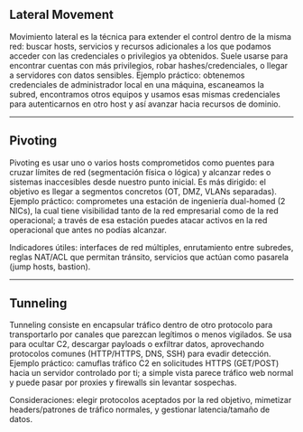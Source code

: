 ## Lateral Movement

Movimiento lateral es la técnica para extender el control dentro de la misma red: buscar hosts, servicios y recursos adicionales a los que podamos acceder con las credenciales o privilegios ya obtenidos. Suele usarse para encontrar cuentas con más privilegios, robar hashes/credenciales, o llegar a servidores con datos sensibles.
Ejemplo práctico: obtenemos credenciales de administrador local en una máquina, escaneamos la subred, encontramos otros equipos y usamos esas mismas credenciales para autenticarnos en otro host y así avanzar hacia recursos de dominio.

---
## Pivoting

Pivoting es usar uno o varios hosts comprometidos como puentes para cruzar límites de red (segmentación física o lógica) y alcanzar redes o sistemas inaccesibles desde nuestro punto inicial. Es más dirigido: el objetivo es llegar a segmentos concretos (OT, DMZ, VLANs separadas).
Ejemplo práctico: comprometes una estación de ingeniería dual-homed (2 NICs), la cual tiene visibilidad tanto de la red empresarial como de la red operacional; a través de esa estación puedes atacar activos en la red operacional que antes no podías alcanzar.

Indicadores útiles: interfaces de red múltiples, enrutamiento entre subredes, reglas NAT/ACL que permitan tránsito, servicios que actúan como pasarela (jump hosts, bastion).

---
## Tunneling

Tunneling consiste en encapsular tráfico dentro de otro protocolo para transportarlo por canales que parezcan legítimos o menos vigilados. Se usa para ocultar C2, descargar payloads o exfiltrar datos, aprovechando protocolos comunes (HTTP/HTTPS, DNS, SSH) para evadir detección.
Ejemplo práctico: camuflas tráfico C2 en solicitudes HTTPS (GET/POST) hacia un servidor controlado por ti; a simple vista parece tráfico web normal y puede pasar por proxies y firewalls sin levantar sospechas.

Consideraciones: elegir protocolos aceptados por la red objetivo, mimetizar headers/patrones de tráfico normales, y gestionar latencia/tamaño de datos.